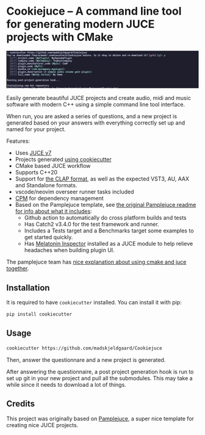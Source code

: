 # Cookiejuce – A command line tool for generating modern JUCE projects with CMake

![cookiejuce in action](cookiejuce.png) 

Easily generate beautiful JUCE projects and create audio, midi and music software with modern C++ using a simple command line tool interface.

When run, you are asked a series of questions, and a new project is generated based on your answers with everything correctly set up and named for your project.

Features:
- Uses [JUCE v7](https://github.com/juce-framework/JUCE)
- Projects generated [using cookiecutter](https://cookiecutter.readthedocs.io/en/stable/)
- CMake based JUCE workflow
- Supports C++20
- Support for [the CLAP format](https://u-he.com/community/clap/), as well as the expected VST3, AU, AAX and Standalone formats.
- vscode/neovim overseer runner tasks included
- [CPM](https://github.com/cpm-cmake/CPM.cmake) for dependency management
- Based on the Pamplejuce template, see [the original Pamplejuce readme for info about what it includes](PAMPLEJUCE_README.md):
    - Github action to automatically do cross platform builds and tests
    - Has Catch2 v3.4.0 for the test framework and runner.
    - Includes a Tests target and a Benchmarks target some examples to get started quickly.
    - Has [Melatonin Inspector](https://github.com/sudara/melatonin_inspector) installed as a JUCE module to help relieve headaches when building plugin UI.

The pamplejuce team has [nice explanation about using cmake and juce together](https://melatonin.dev/blog/how-to-use-cmake-with-juce/).

## Installation

It is required to have `cookiecutter` installed. You can install it with pip:

```bash
pip install cookiecutter
```
## Usage

```bash
cookiecutter https://github.com/madskjeldgaard/Cookiejuce
```

Then, answer the questionnare and a new project is generated.

After answering the questionnaire, a post project generation hook is run to set up git in your new project and pull all the submodules. This may take a while since it needs to download a lot of things.

## Credits

This project was originally based on [Pamplejuce](https://github.com/sudara/pamplejuce), a super nice template for creating nice JUCE projects.


